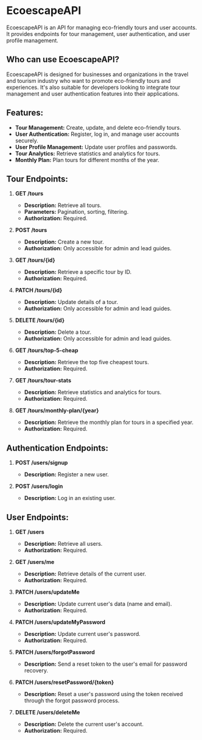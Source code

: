 # EcoescapeAPI

EcoescapeAPI is an API for managing eco-friendly tours and user accounts. It provides endpoints for tour management, user authentication, and user profile management.

## Who can use EcoescapeAPI?

EcoescapeAPI is designed for businesses and organizations in the travel and tourism industry who want to promote eco-friendly tours and experiences. It's also suitable for developers looking to integrate tour management and user authentication features into their applications.

## Features:

- **Tour Management:** Create, update, and delete eco-friendly tours.
- **User Authentication:** Register, log in, and manage user accounts securely.
- **User Profile Management:** Update user profiles and passwords.
- **Tour Analytics:** Retrieve statistics and analytics for tours.
- **Monthly Plan:** Plan tours for different months of the year.

## Tour Endpoints:

1. **GET /tours**
   - **Description:** Retrieve all tours.
   - **Parameters:** Pagination, sorting, filtering.
   - **Authorization:** Required.

2. **POST /tours**
   - **Description:** Create a new tour.
   - **Authorization:** Only accessible for admin and lead guides.

3. **GET /tours/{id}**
   - **Description:** Retrieve a specific tour by ID.
   - **Authorization:** Required.

4. **PATCH /tours/{id}**
   - **Description:** Update details of a tour.
   - **Authorization:** Only accessible for admin and lead guides.

5. **DELETE /tours/{id}**
   - **Description:** Delete a tour.
   - **Authorization:** Only accessible for admin and lead guides.

6. **GET /tours/top-5-cheap**
   - **Description:** Retrieve the top five cheapest tours.
   - **Authorization:** Required.

7. **GET /tours/tour-stats**
   - **Description:** Retrieve statistics and analytics for tours.
   - **Authorization:** Required.

8. **GET /tours/monthly-plan/{year}**
   - **Description:** Retrieve the monthly plan for tours in a specified year.
   - **Authorization:** Required.

## Authentication Endpoints:

1. **POST /users/signup**
   - **Description:** Register a new user.

2. **POST /users/login**
   - **Description:** Log in an existing user.

## User Endpoints:

1. **GET /users**
   - **Description:** Retrieve all users.
   - **Authorization:** Required.

2. **GET /users/me**
   - **Description:** Retrieve details of the current user.
   - **Authorization:** Required.

3. **PATCH /users/updateMe**
   - **Description:** Update current user's data (name and email).
   - **Authorization:** Required.

4. **PATCH /users/updateMyPassword**
   - **Description:** Update current user's password.
   - **Authorization:** Required.

5. **PATCH /users/forgotPassword**
   - **Description:** Send a reset token to the user's email for password recovery.

6. **PATCH /users/resetPassword/{token}**
   - **Description:** Reset a user's password using the token received through the forgot password process.

7. **DELETE /users/deleteMe**
   - **Description:** Delete the current user's account.
   - **Authorization:** Required.

